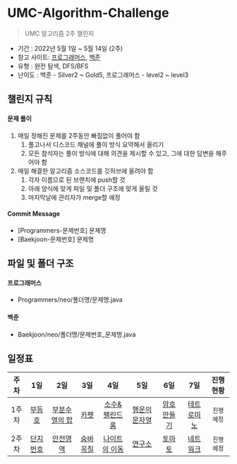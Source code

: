 # UMC-Algorithm-Challenge

> UMC 알고리즘 2주 챌린지

- 기간 : 2022년 5월 1일 ~ 5월 14일 (2주)
- 참고 사이트: [프로그래머스](https://programmers.co.kr/learn/challenges), [백준](https://www.acmicpc.net/)
- 유형 : 완전 탐색, DFS/BFS
- 난이도 : 백준 - Silver2 ~ Gold5, 프로그래머스 - level2 ~ level3

## 챌린지 규칙

#### 문제 풀이

1. 매일 정해진 문제를 2주동안 빠짐없이 풀어야 함
    1. 풀고나서 디스코드 채널에 풀이 방식 요약해서 올리기
    2. 모든 참석자는 풀이 방식에 대해 의견을 제시할 수 있고, 그에 대한 답변을 해주어야 함
2. 매일 해결한 알고리즘 소스코드를 깃허브에 올려야 함
    1. 각자 이름으로 된 브랜치에 push할 것
    2. 아래 양식에 맞게 파일 및 폴더 구조에 맞게 올릴 것
    3. 마지막날에 관리자가 merge할 예정

#### Commit Message
- [Programmers-문제번호] 문제명
- [Baekjoon-문제번호] 문제명

## 파일 및 폴더 구조

#### 프로그래머스
- Programmers/neo/폴더명/문제명.java

#### 백준
- Baekjoon/neo/폴더명/문제번호_문제명.java

## 일정표

| **주차** | **1일**                                                   | **2일**                                                   | **3일**                                                   | **4일**                                                   | **5일**                                                   | **6일**                                                   | **7일**                                                   | **진행 현황** |
| :---------: | :--------------------: | :--------------------: | :--------------------: | :--------------------: | :--------------------: | :--------------------: | :--------------------: | :-------------: |
| 1주차      | [부등호](https://www.acmicpc.net/problem/2529) | [부분수열의 합](https://www.acmicpc.net/problem/1182) | [카펫](https://programmers.co.kr/learn/courses/30/lessons/42842) | [소수&팰린드롬](https://www.acmicpc.net/problem/1747) | [행운의 문자열](https://www.acmicpc.net/problem/1342) | [암호 만들기](https://www.acmicpc.net/problem/1759) | [테트로미노](https://www.acmicpc.net/problem/14500) |`진행 예정`| 
| 2주차      | [단지번호](https://www.acmicpc.net/problem/2667) | [안전영역](https://www.acmicpc.net/problem/2468) | [숨바꼭질](https://www.acmicpc.net/problem/1697) | [나이트의 이동](https://www.acmicpc.net/problem/7562) | [연구소](https://www.acmicpc.net/problem/14502) | [토마토](https://www.acmicpc.net/problem/7576) | [네트워크](https://programmers.co.kr/learn/courses/30/lessons/43162) | `진행 예정`   |            

